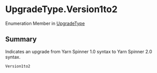 # UpgradeType.Version1to2

Enumeration Member in [UpgradeType](api/csharp/yarn.compiler.upgrader.upgradetype.md)

## Summary


Indicates an upgrade from Yarn Spinner 1.0 syntax to Yarn
Spinner 2.0 syntax.


```csharp
Version1to2
```

